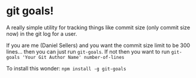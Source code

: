 # git goals!

A really simple utility for tracking things like commit size (only commit size now) in the git log for a user.

If you are me (Daniel Sellers) and you want the commit size limit to be 300 lines... then you can just run `git-goals`. If not then you want to run `git-goals 'Your Git Author Name' number-of-lines`

To install this wonder: `npm install -g git-goals`
